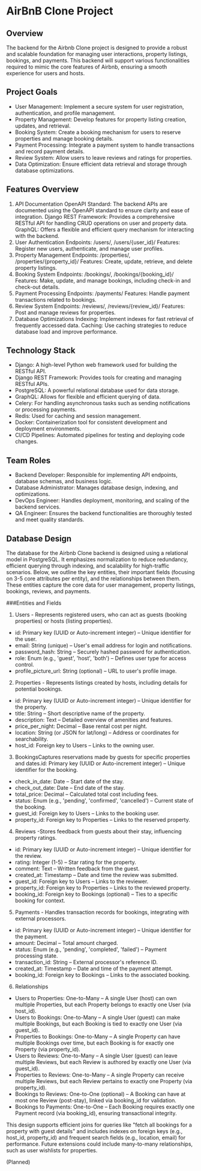 # AirBnB Clone Project

## Overview
The backend for the Airbnb Clone project is designed to provide a robust and scalable foundation for managing user interactions, property listings, bookings, and payments. This backend will support various functionalities required to mimic the core features of Airbnb, ensuring a smooth experience for users and hosts.

## Project Goals
- User Management: Implement a secure system for user registration, authentication, and profile management.
- Property Management: Develop features for property listing creation, updates, and retrieval.
- Booking System: Create a booking mechanism for users to reserve properties and manage booking details.
- Payment Processing: Integrate a payment system to handle transactions and record payment details.
- Review System: Allow users to leave reviews and ratings for properties.
- Data Optimization: Ensure efficient data retrieval and storage through database optimizations.

## Features Overview
1. API Documentation
OpenAPI Standard: The backend APIs are documented using the OpenAPI standard to ensure clarity and ease of integration.
Django REST Framework: Provides a comprehensive RESTful API for handling CRUD operations on user and property data.
GraphQL: Offers a flexible and efficient query mechanism for interacting with the backend.
2. User Authentication
Endpoints: /users/, /users/{user_id}/
Features: Register new users, authenticate, and manage user profiles.
3. Property Management
Endpoints: /properties/, /properties/{property_id}/
Features: Create, update, retrieve, and delete property listings.
4. Booking System
Endpoints: /bookings/, /bookings/{booking_id}/
Features: Make, update, and manage bookings, including check-in and check-out details.
5. Payment Processing
Endpoints: /payments/
Features: Handle payment transactions related to bookings.
6. Review System
Endpoints: /reviews/, /reviews/{review_id}/
Features: Post and manage reviews for properties.
7. Database Optimizations
Indexing: Implement indexes for fast retrieval of frequently accessed data.
Caching: Use caching strategies to reduce database load and improve performance.

## Technology Stack
- Django: A high-level Python web framework used for building the RESTful API.
- Django REST Framework: Provides tools for creating and managing RESTful APIs.
- PostgreSQL: A powerful relational database used for data storage.
- GraphQL: Allows for flexible and efficient querying of data.
- Celery: For handling asynchronous tasks such as sending notifications or processing payments.
- Redis: Used for caching and session management.
- Docker: Containerization tool for consistent development and deployment environments.
- CI/CD Pipelines: Automated pipelines for testing and deploying code changes.

## Team Roles
- Backend Developer: Responsible for implementing API endpoints, database schemas, and business logic.
- Database Administrator: Manages database design, indexing, and optimizations.
- DevOps Engineer: Handles deployment, monitoring, and scaling of the backend services.
- QA Engineer: Ensures the backend functionalities are thoroughly tested and meet quality standards.

## Database Design
The database for the Airbnb Clone backend is designed using a relational model in PostgreSQL. It emphasizes normalization to reduce redundancy, efficient querying through indexing, and scalability for high-traffic scenarios. Below, we outline the key entities, their important fields (focusing on 3-5 core attributes per entity), and the relationships between them. These entities capture the core data for user management, property listings, bookings, reviews, and payments.

###Entities and Fields
1. Users - Represents registered users, who can act as guests (booking properties) or hosts (listing properties).

- id: Primary key (UUID or Auto-increment integer) – Unique identifier for the user.
- email: String (unique) – User's email address for login and notifications.
- password_hash: String – Securely hashed password for authentication.
- role: Enum (e.g., 'guest', 'host', 'both') – Defines user type for access control.
- profile_picture_url: String (optional) – URL to user's profile image.

2. Properties - Represents listings created by hosts, including details for potential bookings.

- id: Primary key (UUID or Auto-increment integer) – Unique identifier for the property.
- title: String – Short descriptive name of the property.
- description: Text – Detailed overview of amenities and features.
- price_per_night: Decimal – Base rental cost per night.
- location: String (or JSON for lat/long) – Address or coordinates for searchability.
- host_id: Foreign key to Users – Links to the owning user.

3. BookingsCaptures reservations made by guests for specific properties and dates.id: Primary key (UUID or Auto-increment integer) – Unique identifier for the booking.

- check_in_date: Date – Start date of the stay.
- check_out_date: Date – End date of the stay.
- total_price: Decimal – Calculated total cost including fees.
- status: Enum (e.g., 'pending', 'confirmed', 'cancelled') – Current state of the booking.
- guest_id: Foreign key to Users – Links to the booking user.
- property_id: Foreign key to Properties – Links to the reserved property.

4. Reviews -Stores feedback from guests about their stay, influencing property ratings.

- id: Primary key (UUID or Auto-increment integer) – Unique identifier for the review.
- rating: Integer (1-5) – Star rating for the property.
- comment: Text – Written feedback from the guest.
- created_at: Timestamp – Date and time the review was submitted.
- guest_id: Foreign key to Users – Links to the reviewer.
- property_id: Foreign key to Properties – Links to the reviewed property.
- booking_id: Foreign key to Bookings (optional) – Ties to a specific booking for context.

5. Payments - Handles transaction records for bookings, integrating with external processors.

- id: Primary key (UUID or Auto-increment integer) – Unique identifier for the payment.
- amount: Decimal – Total amount charged.
- status: Enum (e.g., 'pending', 'completed', 'failed') – Payment processing state.
- transaction_id: String – External processor's reference ID.
- created_at: Timestamp – Date and time of the payment attempt.
- booking_id: Foreign key to Bookings – Links to the associated booking.

6. Relationships

- Users to Properties: One-to-Many – A single User (host) can own multiple Properties, but each Property belongs to exactly one User (via host_id).
- Users to Bookings: One-to-Many – A single User (guest) can make multiple Bookings, but each Booking is tied to exactly one User (via guest_id).
- Properties to Bookings: One-to-Many – A single Property can have multiple Bookings over time, but each Booking is for exactly one Property (via property_id).
- Users to Reviews: One-to-Many – A single User (guest) can leave multiple Reviews, but each Review is authored by exactly one User (via guest_id).
- Properties to Reviews: One-to-Many – A single Property can receive multiple Reviews, but each Review pertains to exactly one Property (via property_id).
- Bookings to Reviews: One-to-One (optional) – A Booking can have at most one Review (post-stay), linked via booking_id for validation.
- Bookings to Payments: One-to-One – Each Booking requires exactly one Payment record (via booking_id), ensuring transactional integrity.

This design supports efficient joins for queries like "fetch all bookings for a property with guest details" and includes indexes on foreign keys (e.g., host_id, property_id) and frequent search fields (e.g., location, email) for performance. Future extensions could include many-to-many relationships, such as user wishlists for properties.


(Planned)
